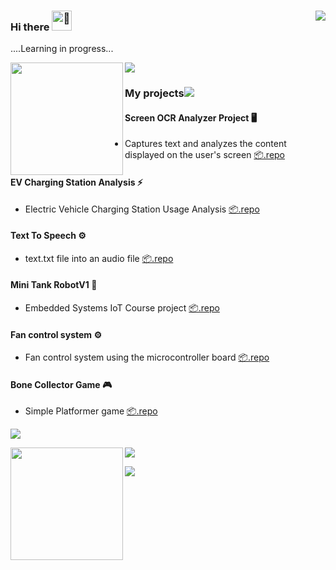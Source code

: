 ### Hi there <picture><source srcset="https://fonts.gstatic.com/s/e/notoemoji/latest/1f44b/512.webp" type="image/webp"><img src="https://fonts.gstatic.com/s/e/notoemoji/latest/1f44b/512.gif" alt="👋" width="32" height="32"></picture> <picture><img align="right" src="https://profile-counter.glitch.me/damakes/count.svg?" /><picture> 

....Learning in progress...

<picture><img align="left" src="http://github-profile-summary-cards.vercel.app/api/cards/repos-per-language?username=damakes&theme=swift"  height="180em" /><picture><picture><img src="https://user-images.githubusercontent.com/73097560/115834477-dbab4500-a447-11eb-908a-139a6edaec5c.gif"><picture>

### **My projects**<picture><img src="https://user-images.githubusercontent.com/73097560/115834477-dbab4500-a447-11eb-908a-139a6edaec5c.gif"/><picture>

#### Screen OCR Analyzer Project  🖥️

- Captures text and analyzes the content displayed on the user's screen
[📦.repo](https://github.com/damakes/rec-ocr-anlys)

#### EV Charging Station Analysis ⚡
- Electric Vehicle Charging Station Usage Analysis
[📦.repo](https://github.com/damakes/EV_CHRG_EDA)

#### Text To Speech ⚙️

- text.txt file into an audio file
[📦.repo](https://github.com/damakes/txt-to-spch)

#### Mini Tank RobotV1 🤖

- Embedded Systems IoT Course project
[📦.repo](https://github.com/damakes/emb-sys-iot-crse-prj-2)

#### Fan control system ⚙️

- Fan control system using the microcontroller board
[📦.repo](https://github.com/damakes/emb-sys-iot-crse-prj-1)

#### Bone Collector Game 🎮

- Simple Platformer game
[📦.repo](https://github.com/damakes/opp-crse-prj)

<picture><img src="https://user-images.githubusercontent.com/73097560/115834477-dbab4500-a447-11eb-908a-139a6edaec5c.gif"/><picture>

<picture><img align="left" src="http://github-profile-summary-cards.vercel.app/api/cards/profile-details?username=damakes&theme=swift" height="180em" /><picture>

<picture><img src="https://user-images.githubusercontent.com/73097560/115834477-dbab4500-a447-11eb-908a-139a6edaec5c.gif"/><picture>

<picture><img align="left" src="https://skillicons.dev/icons?i=arduino,aws,azure,cs,cpp,git,java,opencv,python,react,ruby,tensorflow&theme=light" /><picture>

<!---

damakes/damakes is a ✨ special ✨ repository because its `README.md` (this file) appears on your GitHub profile.
You can click the Preview link to take a look at your changes.
--->





